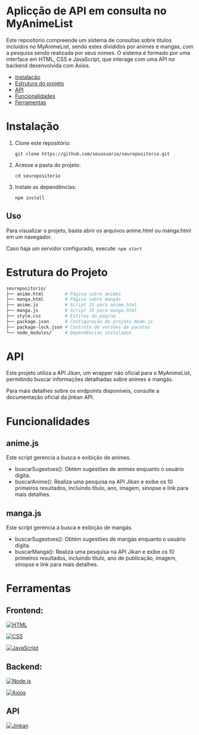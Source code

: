# Aplicção de API em consulta no MyAnimeList

Este repositorio compreende um sistema de consultas sobre titulos incluidos no MyAnimeList, sendo estes divididos por animes e mangas, com a pesquisa sendo realizada por seus nomes. O sistema é formado por uma interface em HTML, CSS e JavaScript, que interage com uma API no backend desenvolvida com Axios.


- [Instalação](#instalação)
- [Estrutura do projeto](#estrutura-do-projeto)
- [API](#api)
- [Funcionalidades](#funcionalidades)
- [Ferramentas](#ferramentas)

# Instalação

  1. Clone este repositório:
      ```
      git clone https://github.com/seuusuario/seurepositorio.git
      ```

  2. Acesse a pasta do projeto:
      ```
      cd seurepositorio
      ```

  3. Instale as dependências:
      ```
      npm install
      ```

## Uso

Para visualizar o projeto, basta abrir os arquivos anime.html ou manga.html em um navegador.

Caso haja um servidor configurado, execute:
      ```
      npm start
      ```
      
# Estrutura do Projeto

  ```bash
  seurepositorio/
  ├── anime.html        # Página sobre animes
  ├── manga.html        # Página sobre mangás
  ├── anime.js          # Script JS para anime.html
  ├── manga.js          # Script JS para manga.html
  ├── style.css         # Estilos da página
  ├── package.json      # Configuração do projeto Node.js
  ├── package-lock.json # Controle de versões de pacotes
  └── node_modules/     # Dependências instaladas
  ```


# API 

Este projeto utiliza a API Jikan, um wrapper não oficial para o MyAnimeList, permitindo buscar informações detalhadas sobre animes e mangás.

Para mais detalhes sobre os endpoints disponíveis, consulte a documentação oficial da jinkan API.


# Funcionalidades

## anime.js

Este script gerencia a busca e exibição de animes.

- buscarSugestoes(): Obtém sugestões de animes enquanto o usuário digita.
- buscarAnime(): Realiza uma pesquisa na API Jikan e exibe os 10 primeiros resultados, incluindo título, ano, imagem, sinopse e link para mais detalhes.

## manga.js

Este script gerencia a busca e exibição de mangás.

- buscarSugestoes(): Obtém sugestões de mangás enquanto o usuário digita.
- buscarManga(): Realiza uma pesquisa na API Jikan e exibe os 10 primeiros resultados, incluindo título, ano de publicação, imagem, sinopse e link para mais detalhes.

# Ferramentas

## Frontend:

[![HTML](https://img.shields.io/badge/HTML-FF5733?style=for-the-badge&logo=html5&logoColor=ffffff)](https://developer.mozilla.org/pt-BR/docs/Web/HTML/Element)

[![CSS](https://img.shields.io/badge/CSS-1572B6?style=for-the-badge&logo=css3&logoColor=ffffff)]((https://www.w3schools.com/css/default.asp))

[![JavaScript](https://img.shields.io/badge/JavaScript-F7DF1E?style=for-the-badge&logo=javascript&logoColor=000000)](https://developer.mozilla.org/en-US/docs/Web/JavaScript)

## Backend:
[![Node.js](https://img.shields.io/badge/Node.js-339933?style=for-the-badge&logo=node.js&logoColor=ffffff)](https://nodejs.org/pt)

[![Axios](https://img.shields.io/badge/Axios-5A29E4?style=for-the-badge&logo=axios&logoColor=ffffff)](https://axios-http.com/ptbr/docs/intro)

## API
[![Jinkan](https://img.shields.io/badge/Jinkan-121414?style=for-the-badge&labelColor=DBE6FF&color=121414)](https://jikan.moe)




